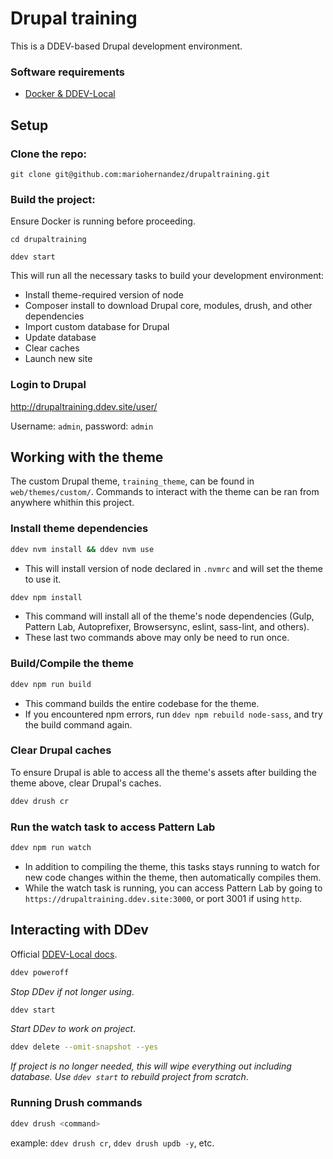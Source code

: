 # Drupal training
This is a DDEV-based Drupal development environment.

### Software requirements
* [Docker & DDEV-Local](https://ddev.readthedocs.io/en/stable/#installation)

## Setup

### Clone the repo:
```
git clone git@github.com:mariohernandez/drupaltraining.git
```

### Build the project:
Ensure Docker is running before proceeding.

```
cd drupaltraining
```

```
ddev start
```
This will run all the necessary tasks to build your development environment:
* Install theme-required version of node
* Composer install to download Drupal core, modules, drush, and other dependencies
* Import custom database for Drupal
* Update database
* Clear caches
* Launch new site

### Login to Drupal
http://drupaltraining.ddev.site/user/

Username: `admin`, password: `admin`

## Working with the theme
The custom Drupal theme, `training_theme`, can be found in `web/themes/custom/`.  Commands to interact with the theme can be ran from anywhere whithin this project.

### Install theme dependencies
```bash
ddev nvm install && ddev nvm use
```
* This will install version of node declared in `.nvmrc` and will set the theme to use it.

```bash
ddev npm install
```
* This command will install all of the theme's node dependencies (Gulp, Pattern Lab, Autoprefixer, Browsersync, eslint, sass-lint, and others).
* These last two commands above may only be need to run once.

### Build/Compile the theme
```bash
ddev npm run build
```
* This command builds the entire codebase for the theme.
* If you encountered npm errors, run `ddev npm rebuild node-sass`, and try the build command again.

### Clear Drupal caches
To ensure Drupal is able to access all the theme's assets after building the
theme above, clear Drupal's caches.
```bash
ddev drush cr
```

### Run the watch task to access Pattern Lab
```bash
ddev npm run watch
```
* In addition to compiling the theme, this tasks stays running to watch for new code changes within the theme, then automatically compiles them.
* While the watch task is running, you can access Pattern Lab by going to `https://drupaltraining.ddev.site:3000`, or port 3001 if using `http`.

## Interacting with DDev
Official <a target="_blank" href="https://ddev.readthedocs.io/en/stable/">DDEV-Local docs</a>.

```bash
ddev poweroff
```
_Stop DDev if not longer using_.

```bash
ddev start
```
_Start DDev to work on project_.

```bash
ddev delete --omit-snapshot --yes
```
_If project is no longer needed, this will wipe everything out including database.  Use `ddev start` to rebuild project from scratch_.

### Running Drush commands
```bash
ddev drush <command>
```
example: `ddev drush cr`, `ddev drush updb -y`, etc.
